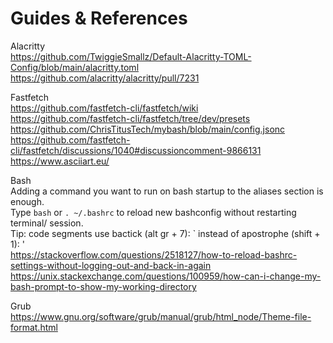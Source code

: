 # Guides & References

Alacritty <br />
https://github.com/TwiggieSmallz/Default-Alacritty-TOML-Config/blob/main/alacritty.toml <br />
https://github.com/alacritty/alacritty/pull/7231 <br />

Fastfetch <br />
https://github.com/fastfetch-cli/fastfetch/wiki <br />
https://github.com/fastfetch-cli/fastfetch/tree/dev/presets <br />
https://github.com/ChrisTitusTech/mybash/blob/main/config.jsonc <br />
https://github.com/fastfetch-cli/fastfetch/discussions/1040#discussioncomment-9866131 <br />
https://www.asciiart.eu/ <br />

Bash <br />
Adding a command you want to run on bash startup to the aliases section is enough. <br />
Type `bash` or `. ~/.bashrc` to reload new bashconfig without restarting terminal/ session. <br />
Tip: code segments use bactick (alt gr + 7): ` instead of apostrophe (shift + 1): ' <br />
https://stackoverflow.com/questions/2518127/how-to-reload-bashrc-settings-without-logging-out-and-back-in-again
https://unix.stackexchange.com/questions/100959/how-can-i-change-my-bash-prompt-to-show-my-working-directory <br />

Grub <br />
https://www.gnu.org/software/grub/manual/grub/html_node/Theme-file-format.html
